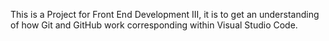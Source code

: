 This is a Project for Front End Development III, it is to get an understanding of how Git and GitHub work corresponding within Visual Studio Code.
